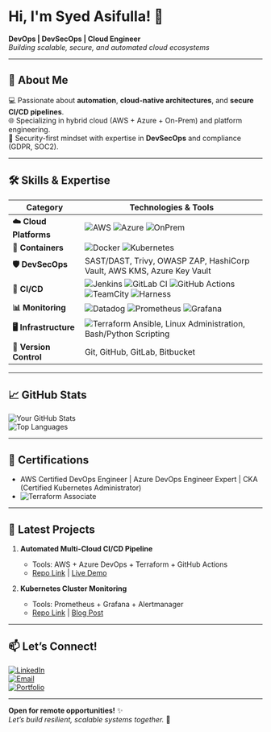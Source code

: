 # Hi, I'm Syed Asifulla! 👋  
**DevOps | DevSecOps | Cloud Engineer**  
*Building scalable, secure, and automated cloud ecosystems*  

---

## 🚀 **About Me**  
💻 Passionate about **automation**, **cloud-native architectures**, and **secure CI/CD pipelines**.  
🌐 Specializing in hybrid cloud (AWS + Azure + On-Prem) and platform engineering.  
🔐 Security-first mindset with expertise in **DevSecOps** and compliance (GDPR, SOC2).  

---

## 🛠️ **Skills & Expertise**  

| Category              | Technologies & Tools                                                                 |
|-----------------------|-------------------------------------------------------------------------------------|
| **☁️ Cloud Platforms** | ![AWS](https://img.shields.io/badge/AWS-%23FF9900.svg?logo=amazon-aws&logoColor=white) ![Azure](https://img.shields.io/badge/Azure-%230072C6.svg?logo=microsoft-azure&logoColor=white) ![OnPrem](https://img.shields.io/badge/OnPrem-Servers-%23575757.svg?logo=proxmox&logoColor=white) |
| **🐋 Containers**      | ![Docker](https://img.shields.io/badge/Docker-%232496ED.svg?logo=docker&logoColor=white) ![Kubernetes](https://img.shields.io/badge/Kubernetes-%23326CE5.svg?logo=kubernetes&logoColor=white) |
| **🛡️ DevSecOps**      | SAST/DAST, Trivy, OWASP ZAP, HashiCorp Vault, AWS KMS, Azure Key Vault              |
| **🔧 CI/CD**           | ![Jenkins](https://img.shields.io/badge/Jenkins-%23D24939.svg?logo=jenkins&logoColor=white) ![GitLab CI](https://img.shields.io/badge/GitLab_CI-%23FCA121.svg?logo=gitlab&logoColor=white) ![GitHub Actions](https://img.shields.io/badge/GitHub_Actions-%232088FF.svg?logo=github-actions&logoColor=white) ![TeamCity](https://img.shields.io/badge/TeamCity-%23000000.svg?logo=teamcity&logoColor=white) ![Harness](https://img.shields.io/badge/Harness-%234B0082.svg?logo=harness&logoColor=white) |
| **📊 Monitoring**      | ![Datadog](https://img.shields.io/badge/Datadog-%23632CA6.svg?logo=datadog&logoColor=white) ![Prometheus](https://img.shields.io/badge/Prometheus-%23E6522C.svg?logo=prometheus&logoColor=white) ![Grafana](https://img.shields.io/badge/Grafana-%23F46800.svg?logo=grafana&logoColor=white) |
| **🖥️ Infrastructure** | ![Terraform](https://img.shields.io/badge/Terraform-%235835CC.svg?logo=terraform&logoColor=white) Ansible, Linux Administration, Bash/Python Scripting |
| **🔗 Version Control** | Git, GitHub, GitLab, Bitbucket                                                      |

---

## 📈 **GitHub Stats**  
![Your GitHub Stats](https://github-readme-stats.vercel.app/api?username=YOUR_USERNAME&show_icons=true&theme=dark&hide_border=true&include_all_commits=true)  
![Top Languages](https://github-readme-stats.vercel.app/api/top-langs/?username=YOUR_USERNAME&layout=compact&theme=dark&hide_border=true)

---

## 📜 **Certifications**  
- AWS Certified DevOps Engineer | Azure DevOps Engineer Expert | CKA (Certified Kubernetes Administrator)  
- ![Terraform Associate](https://img.shields.io/badge/Hashicorp-Terraform_Associate-%235835CC.svg?logo=terraform)

---

## 💼 **Latest Projects**  
1. **Automated Multi-Cloud CI/CD Pipeline**  
   - Tools: AWS + Azure DevOps + Terraform + GitHub Actions  
   - [Repo Link](#) | [Live Demo](#)  

2. **Kubernetes Cluster Monitoring**  
   - Tools: Prometheus + Grafana + Alertmanager  
   - [Repo Link](#) | [Blog Post](#)  

---

## 📫 **Let’s Connect!**  
[![LinkedIn](https://img.shields.io/badge/LinkedIn-%230A66C2.svg?logo=linkedin&logoColor=white)](https://linkedin.com/in/your-profile)  
[![Email](https://img.shields.io/badge/Email-%23EA4335.svg?logo=gmail&logoColor=white)](mailto:you@example.com)  
[![Portfolio](https://img.shields.io/badge/Portfolio-%23000000.svg?logo=google-chrome&logoColor=white)](https://your-portfolio.com)  

---

**Open for remote opportunities!** ✨  
*Let’s build resilient, scalable systems together.* 🤝
